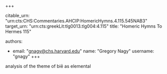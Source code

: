 +++


citable_urn: "urn:cts:CHS:Commentaries.AHCIP:HomericHymns.4.115.545NAB3"
target_urn: "urn:cts:greekLit:tlg0013.tlg004:4.115"
title: "Homeric Hymns To Hermes 115"

authors:
- email: "gnagy@chs.harvard.edu"
  name: "Gregory Nagy"
  username: "gnagy"
+++

<p>analysis of the theme of biē as elemental</p>
